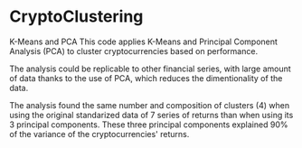 # CryptoClustering
K-Means and PCA
This code applies K-Means and Principal Component Analysis (PCA) to cluster cryptocurrencies based on performance.

The analysis could be replicable to other financial series, with large amount of data thanks to the use of PCA, which reduces the dimentionality of the data.

The analysis found the same number and composition of clusters (4) when using the original standarized data of 7 series of returns than when using its 3 principal components. These three principal components explained 90% of the variance of the cryptocurrencies' returns.
